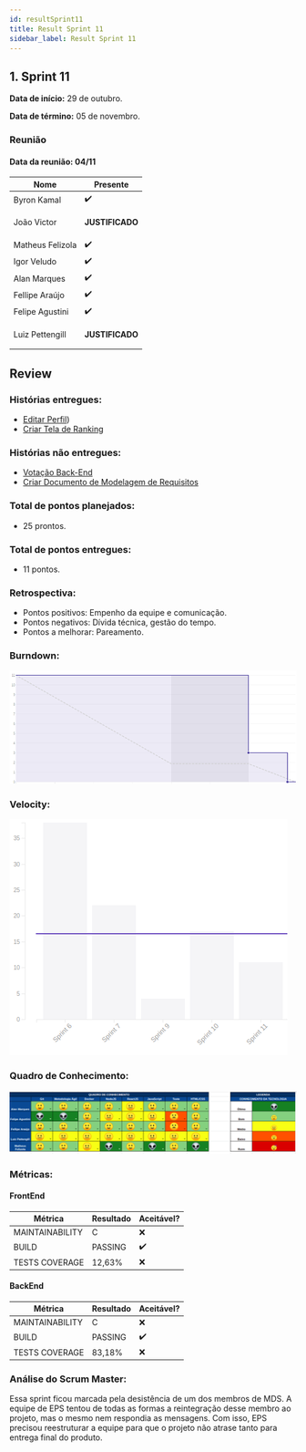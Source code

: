 ```yaml
---
id: resultSprint11
title: Result Sprint 11
sidebar_label: Result Sprint 11
---
```


## 1. Sprint 11


**Data de início:** 29 de outubro.

**Data de término:** 05 de novembro.

### Reunião
#### Data da reunião: 04/11

|Nome|Presente|
|----|----|
|Byron Kamal|:heavy_check_mark:|
|João Victor|<p><strong>JUSTIFICADO</strong></p>|
|Matheus Felizola|:heavy_check_mark:|
|Igor Veludo|:heavy_check_mark:|
|Alan Marques|:heavy_check_mark:|
|Fellipe Araújo|:heavy_check_mark:|
|Felipe Agustini|:heavy_check_mark:|
|Luiz Pettengill|<p><strong>JUSTIFICADO</strong></p>|


## Review
### Histórias entregues:
- [Editar Perfil](https://github.com/fga-eps-mds/2019.2-Gymnasteg-Wiki/issues/47))
- [Criar Tela de Ranking](https://github.com/fga-eps-mds/2019.2-Gymnasteg-Wiki/issues/45)

### Histórias não entregues:
- [Votação Back-End](https://github.com/fga-eps-mds/2019.2-Gymnasteg-Wiki/issues/53)
- [Criar Documento de Modelagem de Requisitos](https://github.com/fga-eps-mds/2019.2-Gymnasteg-Wiki/issues/62)

### Total de pontos planejados:
- 25 prontos.

### Total de pontos entregues:
- 11 pontos.

### Retrospectiva:
- Pontos positivos: Empenho da equipe e comunicação.
- Pontos negativos: Dívida técnica, gestão do tempo.
- Pontos a melhorar: Pareamento.

### Burndown:
![Burndown](./assets/burndown/burndown_sprint11.png)

### Velocity:
![Velocity](./assets/velocity/velocity_sprint11.png)

### Quadro de Conhecimento:
![Quadro de Conhecimento](./assets/quadro_conhecimento/quadro_conhecimento_sprint11.png)

### Métricas:
#### FrontEnd
|Métrica|Resultado|Aceitável?|
|----|----|----|
|MAINTAINABILITY|C|:x:|
|BUILD|PASSING|:heavy_check_mark:|
|TESTS COVERAGE|12,63%|:x:|

#### BackEnd
|Métrica|Resultado|Aceitável?|
|----|----|----|
|MAINTAINABILITY|C|:x:|
|BUILD|PASSING|:heavy_check_mark:|
|TESTS COVERAGE|83,18%|:x:|

### Análise do Scrum Master:
Essa sprint ficou marcada pela desistência de um dos membros de MDS. A equipe de EPS tentou de todas as formas a reintegração desse membro ao projeto, mas o mesmo nem respondia as mensagens. Com isso, EPS precisou reestruturar a equipe para que o projeto não atrase tanto para entrega final do produto.
